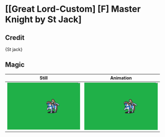 # [\[Great Lord-Custom\] \[F\] Master Knight by St Jack]

## Credit

{St jack}

## Magic

| Still | Animation |
| :---: | :-------: |
| ![Magic still](./Magic_000.png) | ![Magic animation](./Magic.gif) |
